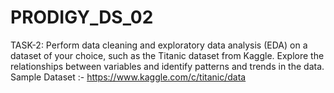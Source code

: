 # PRODIGY_DS_02
TASK-2: Perform data cleaning and exploratory data analysis (EDA) on a dataset of your choice, such as the Titanic dataset from Kaggle. Explore the relationships between variables and identify patterns and trends in the data. Sample Dataset :- https://www.kaggle.com/c/titanic/data

